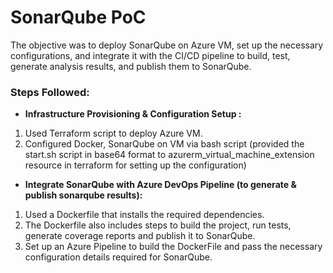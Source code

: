 # SonarQube PoC
The objective was to deploy SonarQube on Azure VM, set up the necessary configurations, and integrate it with the CI/CD pipeline to build, test, generate analysis results, and publish them to SonarQube.

### Steps Followed:

- **Infrastructure Provisioning & Configuration Setup :** 
1. Used Terraform script to deploy Azure VM.
2. Configured Docker, SonarQube on VM via bash script (provided the start.sh script in base64 format to azurerm_virtual_machine_extension resource in terraform for setting up the configuration)

- **Integrate SonarQube with Azure DevOps Pipeline (to generate & publish sonarqube results):** 
1. Used a Dockerfile that installs the required dependencies.
2. The Dockerfile also includes steps to build the project, run tests, generate coverage reports and publish it to SonarQube.
3. Set up an Azure Pipeline to build the DockerFile and pass the necessary configuration details required for SonarQube.
